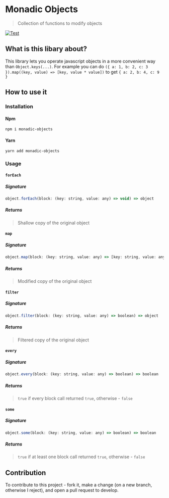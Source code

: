 # Monadic Objects

> Collection of functions to modify objects

[![Test](https://github.com/kerelape/monadic-objects/actions/workflows/test.yml/badge.svg?branch=main&event=push)](https://github.com/kerelape/monadic-objects/actions/workflows/test.yml)

## What is this libary about?

This library lets you operate javascript objects in a more convenient way than `Object.keys(...)`. 
For example you can do `({ a: 1, b: 2, c: 3 }).map((key, value) => [key, value * value])` to get `{ a: 2, b: 4, c: 9 }`

## How to use it

### Installation

#### Npm

`npm i monadic-objects`

#### Yarn

`yarn add monadic-objects`

### Usage

#### `forEach`

##### Signature

```javascript
object.forEach(block: (key: string, value: any) => void) => object
```

##### Returns

> Shallow copy of the original object

#### `map`

##### Signature

```javascript
object.map(block: (key: string, value: any) => [key: string, value: any]) => object
```

##### Returns

> Modified copy of the original object

#### `filter`

##### Signature

```javascript
object.filter(block: (key: string, value: any) => boolean) => object
```

##### Returns

> Filtered copy of the original object

#### `every`

##### Signature

```javascript
object.every(block: (key: string, value: any) => boolean) => boolean
```

##### Returns

> `true` if every block call returned `true`, otherwise - `false`

#### `some`

##### Signature

```javascript
object.some(block: (key: string, value: any) => boolean) => boolean
```

##### Returns

> `true` if at least one block call returned `true`, otherwise - `false`

## Contribution

To contribute to this project - fork it, make a change (on a new branch, otherwise I reject), and open a pull request to develop.
